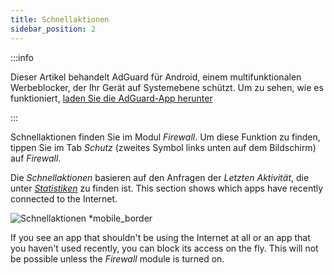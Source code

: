 ```yaml
---
title: Schnellaktionen
sidebar_position: 2
---
```


:::info

Dieser Artikel behandelt AdGuard für Android, einem multifunktionalen Werbeblocker, der Ihr Gerät auf Systemebene schützt. Um zu sehen, wie es funktioniert, [laden Sie die AdGuard-App herunter](https://agrd.io/download-kb-adblock)

:::

Schnellaktionen finden Sie im Modul _Firewall_. Um diese Funktion zu finden, tippen Sie im Tab _Schutz_ (zweites Symbol links unten auf dem Bildschirm) auf _Firewall_.

Die _Schnellaktionen_ basieren auf den Anfragen der _Letzten Aktivität_, die unter [_Statistiken_](/adguard-for-android/features/statistics) zu finden ist. This section shows which apps have recently connected to the Internet.

![Schnellaktionen \*mobile\_border](https://cdn.adtidy.org/blog/new/yigrfquick_actions.png)

If you see an app that shouldn't be using the Internet at all or an app that you haven't used recently, you can block its access on the fly. This will not be possible unless the _Firewall_ module is turned on.
